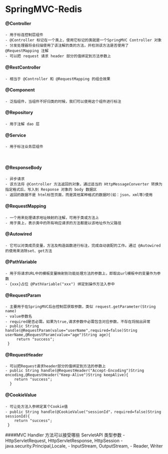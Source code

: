 # SpringMVC-Redis
#### @Controller
    - 用于标连控制层组件
    - @Controller 标记在一个类上，使用它标记的类就是一个SpringMVC Controller 对象
    - 分发处理器将会扫描使用了该注解的类的方法，并检测该方法是否使用了 @RequestMapping 注解
    - 可以把 request 请求 header 部分的值绑定到方法参数上
#### @RestController
    - 相当于 @Controller 和 @RequestMapping 的组合效果
#### @Component
    - 泛指组件，当组件不好归类的时候，我们可以使用这个组件进行标注
#### @Repository
    - 用于注解 dao 层
#### @Service
    - 用于标注业务层组件
<br/>   

#### @ResponseBody
    - 异步请求
    - 该方法将 @Controller 方法返回的对象，通过适当的 HttpMessageConverter 转换为指定格式后，写入到 Response 对象的 body 数据区
    - 返回的数据不是 html标签页面，而是其他某种格式的数据时(如：json，xml等)使用
#### @RequestMapping
    - 一个用来处理请求地址映射的注解，可用于类或方法上
    - 用于类上，表示类中的所有响应请求的方法都是以该地址作为父路径
#### @Autowired
    - 它可以对类成员变量，方法及构造函数进行标注，完成自动装配的工作。通过 @Autowired 的使用来消除set、get方法
#### @PathVariable
    - 用于将请求URL中的模板变量映射到功能处理方法的参数上，即取出url模板中的变量作为参数 
    - {xxx}占位 @PathVariable("xxx") 绑定到操作方法入参中
#### @RequestParam
    - 主要用于在SpringMVC后台控制层获取参数，类似 request.getParameter(String name)
    - value参数名
    - required是否必需。如果为true,请求参数中必需包含对应参数，不存在将抛出异常
    - public String handle(@RequestParam(value="userName",required=false)String userName,@RequestParam(value="age")String age){
         return "success";
     }
#### @RequestHeader
    - 可以把Request请求header部分的值绑定到方法的参数上
    - public String handle(@RequestHeader("Accept-Encoding")String encoding,@RequestHeader("Keep-Alive")String keepAlive){
        return "success";
      }
#### @CookieValue
    - 可让处方法入参绑定某个Cookie值
    - public String handle(@CookieValue("sessionId"，required=false)String sessionId){
        return "success";
     }
####MVC  Handler 方法可以接受哪些 ServletAPI 类型参数
    - HttpServletRequest, HttpServletResponse, HttpSession
    - java.security.Principal,Locale, 
    - InputStream, OutputStream, 
    - Reader, Writer
